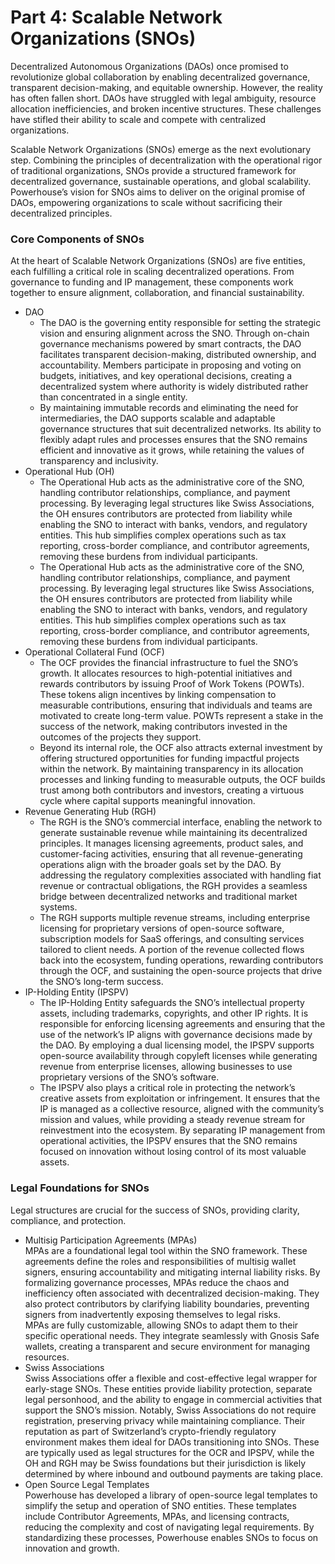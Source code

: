 # Part 4: Scalable Network Organizations (SNOs)

Decentralized Autonomous Organizations (DAOs) once promised to revolutionize global collaboration by enabling decentralized governance, transparent decision-making, and equitable ownership. However, the reality has often fallen short. DAOs have struggled with legal ambiguity, resource allocation inefficiencies, and broken incentive structures. These challenges have stifled their ability to scale and compete with centralized organizations.

Scalable Network Organizations (SNOs) emerge as the next evolutionary step. Combining the principles of decentralization with the operational rigor of traditional organizations, SNOs provide a structured framework for decentralized governance, sustainable operations, and global scalability. Powerhouse’s vision for SNOs aims to deliver on the original promise of DAOs, empowering organizations to scale without sacrificing their decentralized principles.

### Core Components of SNOs[​](https://staging.powerhouse.academy/docs/bookofpowerhouse/SNOsandANewModelForOSSandPublicGoods#core-components-of-snos)

At the heart of Scalable Network Organizations (SNOs) are five entities, each fulfilling a critical role in scaling decentralized operations. From governance to funding and IP management, these components work together to ensure alignment, collaboration, and financial sustainability.

- DAO
  - The DAO is the governing entity responsible for setting the strategic vision and ensuring alignment across the SNO. Through on-chain governance mechanisms powered by smart contracts, the DAO facilitates transparent decision-making, distributed ownership, and accountability. Members participate in proposing and voting on budgets, initiatives, and key operational decisions, creating a decentralized system where authority is widely distributed rather than concentrated in a single entity.
  - By maintaining immutable records and eliminating the need for intermediaries, the DAO supports scalable and adaptable governance structures that suit decentralized networks. Its ability to flexibly adapt rules and processes ensures that the SNO remains efficient and innovative as it grows, while retaining the values of transparency and inclusivity.
- Operational Hub (OH)
  - The Operational Hub acts as the administrative core of the SNO, handling contributor relationships, compliance, and payment processing. By leveraging legal structures like Swiss Associations, the OH ensures contributors are protected from liability while enabling the SNO to interact with banks, vendors, and regulatory entities. This hub simplifies complex operations such as tax reporting, cross-border compliance, and contributor agreements, removing these burdens from individual participants.
  - The Operational Hub acts as the administrative core of the SNO, handling contributor relationships, compliance, and payment processing. By leveraging legal structures like Swiss Associations, the OH ensures contributors are protected from liability while enabling the SNO to interact with banks, vendors, and regulatory entities. This hub simplifies complex operations such as tax reporting, cross-border compliance, and contributor agreements, removing these burdens from individual participants.
- Operational Collateral Fund (OCF)
  - The OCF provides the financial infrastructure to fuel the SNO’s growth. It allocates resources to high-potential initiatives and rewards contributors by issuing Proof of Work Tokens (POWTs). These tokens align incentives by linking compensation to measurable contributions, ensuring that individuals and teams are motivated to create long-term value. POWTs represent a stake in the success of the network, making contributors invested in the outcomes of the projects they support.
  - Beyond its internal role, the OCF also attracts external investment by offering structured opportunities for funding impactful projects within the network. By maintaining transparency in its allocation processes and linking funding to measurable outputs, the OCF builds trust among both contributors and investors, creating a virtuous cycle where capital supports meaningful innovation.
- Revenue Generating Hub (RGH)
  - The RGH is the SNO’s commercial interface, enabling the network to generate sustainable revenue while maintaining its decentralized principles. It manages licensing agreements, product sales, and customer-facing activities, ensuring that all revenue-generating operations align with the broader goals set by the DAO. By addressing the regulatory complexities associated with handling fiat revenue or contractual obligations, the RGH provides a seamless bridge between decentralized networks and traditional market systems.
  - The RGH supports multiple revenue streams, including enterprise licensing for proprietary versions of open-source software, subscription models for SaaS offerings, and consulting services tailored to client needs. A portion of the revenue collected flows back into the ecosystem, funding operations, rewarding contributors through the OCF, and sustaining the open-source projects that drive the SNO’s long-term success.
- IP-Holding Entity (IPSPV)
  - The IP-Holding Entity safeguards the SNO’s intellectual property assets, including trademarks, copyrights, and other IP rights. It is responsible for enforcing licensing agreements and ensuring that the use of the network’s IP aligns with governance decisions made by the DAO. By employing a dual licensing model, the IPSPV supports open-source availability through copyleft licenses while generating revenue from enterprise licenses, allowing businesses to use proprietary versions of the SNO’s software.
  - The IPSPV also plays a critical role in protecting the network’s creative assets from exploitation or infringement. It ensures that the IP is managed as a collective resource, aligned with the community’s mission and values, while providing a steady revenue stream for reinvestment into the ecosystem. By separating IP management from operational activities, the IPSPV ensures that the SNO remains focused on innovation without losing control of its most valuable assets.

### Legal Foundations for SNOs[​](https://staging.powerhouse.academy/docs/bookofpowerhouse/SNOsandANewModelForOSSandPublicGoods#legal-foundations-for-snos)

Legal structures are crucial for the success of SNOs, providing clarity, compliance, and protection.

- Multisig Participation Agreements (MPAs) \
  MPAs are a foundational legal tool within the SNO framework. These agreements define the roles and responsibilities of multisig wallet signers, ensuring accountability and mitigating internal liability risks. By formalizing governance processes, MPAs reduce the chaos and inefficiency often associated with decentralized decision-making. They also protect contributors by clarifying liability boundaries, preventing signers from inadvertently exposing themselves to legal risks. \
  MPAs are fully customizable, allowing SNOs to adapt them to their specific operational needs. They integrate seamlessly with Gnosis Safe wallets, creating a transparent and secure environment for managing resources.
- Swiss Associations \
  Swiss Associations offer a flexible and cost-effective legal wrapper for early-stage SNOs. These entities provide liability protection, separate legal personhood, and the ability to engage in commercial activities that support the SNO’s mission. Notably, Swiss Associations do not require registration, preserving privacy while maintaining compliance. Their reputation as part of Switzerland’s crypto-friendly regulatory environment makes them ideal for DAOs transitioning into SNOs. These are typically used as legal structures for the OCR and IPSPV, while the OH and RGH may be Swiss foundations but their jurisdiction is likely determined by where inbound and outbound payments are taking place.
- Open Source Legal Templates \
  Powerhouse has developed a library of open-source legal templates to simplify the setup and operation of SNO entities. These templates include Contributor Agreements, MPAs, and licensing contracts, reducing the complexity and cost of navigating legal requirements. By standardizing these processes, Powerhouse enables SNOs to focus on innovation and growth.
